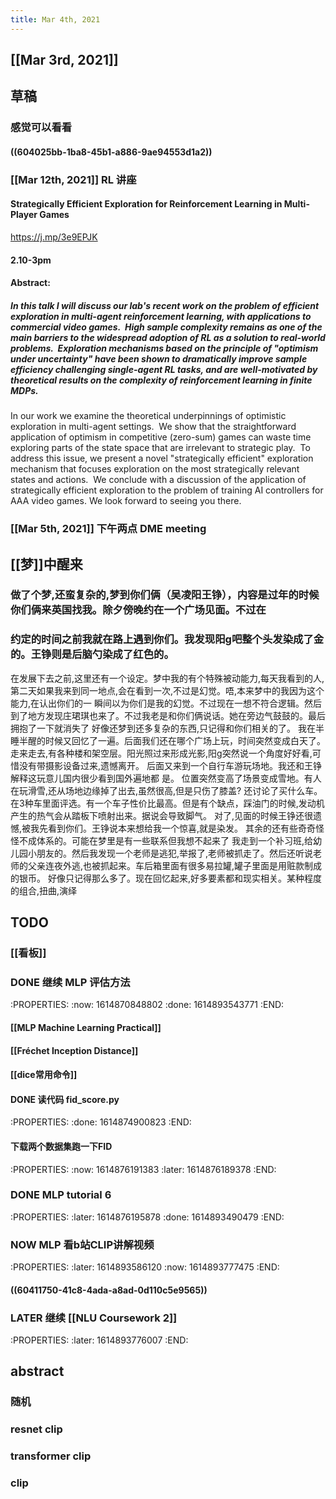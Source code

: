 ```yaml
---
title: Mar 4th, 2021
---
```


## [[Mar 3rd, 2021]]
## 草稿
### 感觉可以看看
#### ((604025bb-1ba8-45b1-a886-9ae94553d1a2))
### [[Mar 12th, 2021]] RL 讲座
#### Strategically Efficient Exploration for Reinforcement Learning in Multi-Player Games
https://j.mp/3e9EPJK
#### 2.10-3pm
#### Abstract:
##### In this talk I will discuss our lab's recent work on the problem of efficient exploration in multi-agent reinforcement learning, with applications to commercial video games.  High sample complexity remains as one of the main barriers to the widespread adoption of RL as a solution to real-world problems.  Exploration mechanisms based on the principle of "optimism under uncertainty" have been shown to dramatically improve sample efficiency challenging single-agent RL tasks, and are well-motivated by theoretical results on the complexity of reinforcement learning in finite MDPs.
In our work we examine the theoretical underpinnings of optimistic exploration in multi-agent settings.  We show that the straightforward application of optimism in competitive (zero-sum) games can waste time exploring parts of the state space that are irrelevant to strategic play.  To address this issue, we present a novel "strategically efficient" exploration mechanism that focuses exploration on the most strategically relevant states and actions.  We conclude with a discussion of the application of strategically efficient exploration to the problem of training AI controllers for AAA video games.
We look forward to seeing you there.
### [[Mar 5th, 2021]] 下午两点 DME meeting
## [[梦]]中醒来
### 做了个梦,还蛮复杂的,梦到你们俩（吴凌阳王铮），内容是过年的时候你们俩来英国找我。除夕傍晚约在一个广场见面。不过在
### 约定的时间之前我就在路上遇到你们。我发现阳g吧整个头发染成了金的。王铮则是后脑勺染成了红色的。
在发展下去之前,这里还有一个设定。梦中我的有个特殊被动能力,每天我看到的人,第二天如果我来到同一地点,会在看到一次,不过是幻觉。唔,本来梦中的我因为这个能力,在认出你们的一
瞬间以为你们是我的幻觉。不过现在一想不符合逻辑。然后到了地方发现庄珺琪也来了。不过我老是和你们俩说话。她在旁边气鼓鼓的。最后拥抱了一下就消失了
好像还梦到还多复杂的东西,只记得和你们相关的了。
我在半睡半醒的时候又回忆了一遍。后面我们还在哪个广场上玩，时间突然变成白天了。走来走去,有各种楼和架空层。阳光照过来形成光影,阳g突然说一个角度好好看,可惜没有带摄影设备过来,遗憾离开。
后面又来到一个自行车游玩场地。我还和王铮解释这玩意儿国内很少看到国外遍地都
是。
位置突然变高了场景变成雪地。有人在玩滑雪,还从场地边缘掉了出去,虽然很高,但是只伤了膝盖?
还讨论了买什么车。在3种车里面评选。有一个车子性价比最高。但是有个缺点，踩油门的时候,发动机产生的热气会从踏板下喷射出来。据说会导致脚气。
对了,见面的时候王铮还很遗憾,被我先看到你们。王铮说本来想给我一个惊喜,就是染发。
其余的还有些奇奇怪怪不成体系的。可能在梦里是有一些联系但我想不起来了
我走到一个补习班,给幼儿园小朋友的。然后我发现一个老师是逃犯,举报了,老师被抓走了。然后还听说老师的父亲连夜外逃,也被抓起来。车后箱里面有很多易拉罐,罐子里面是用赃款制成的银币。
好像只记得那么多了。现在回忆起来,好多要素都和现实相关。某种程度的组合,扭曲,演绎
## TODO
### [[看板]]
### DONE 继续 MLP 评估方法
:PROPERTIES:
:now: 1614870848802
:done: 1614893543771
:END:
#### [[MLP Machine Learning Practical]]
#### [[Fréchet Inception Distance]]
#### [[dice常用命令]]
#### DONE 读代码 fid_score.py
:PROPERTIES:
:done: 1614874900823
:END:
#### 下载两个数据集跑一下FID
:PROPERTIES:
:now: 1614876191383
:later: 1614876189378
:END:
### DONE MLP tutorial 6
:PROPERTIES:
:later: 1614876195878
:done: 1614893490479
:END:
### NOW MLP 看b站CLIP讲解视频
:PROPERTIES:
:later: 1614893586120
:now: 1614893777475
:END:
#### ((60411750-41c8-4ada-a8ad-0d110c5e9565))
### LATER 继续 [[NLU Coursework 2]] 
:PROPERTIES:
:later: 1614893776007
:END:
## abstract
### 随机
### resnet clip
### transformer clip
### clip
##
